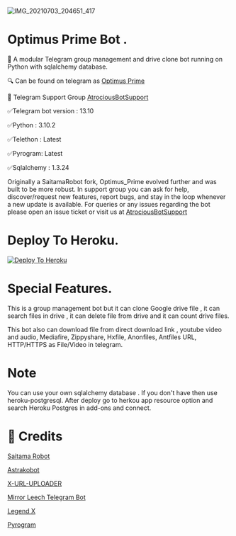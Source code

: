 ![IMG_20210703_204651_417](https://telegra.ph/file/b9b8713a3376bea56e6b6.jpg)


#  Optimus Prime Bot .

🤖 A modular Telegram group management and drive clone bot running on Python with sqlalchemy database.

🔍 Can be found on telegram as [Optimus Prime](https://t.me/Optimus_Prime_Pro_Bot)

📶 Telegram Support Group [AtrociousBotSupport](https://t.me/AtrociousBotSupport)

✅Telegram bot version : 13.10

✅Python : 3.10.2

✅Telethon : Latest

✅Pyrogram: Latest
 
✅Sqlalchemy : 1.3.24

Originally a SaitamaRobot fork, Optimus_Prime evolved further and was built to be more robust. 
In support group you can ask for help, discover/request new features, report bugs, and stay in the loop whenever a new update is available. 
For queries or any issues regarding the bot please open an issue ticket or visit us at [AtrociousBotSupport](https://t.me/AtrociousBotSupport)

# Deploy To Heroku.
[![Deploy To Heroku](https://www.herokucdn.com/deploy/button.svg)](https://heroku.com/deploy?template=https://github.com/Al-Noman-Pro/Optimus_Prime)


# Special Features. 
This is a group management bot but it can clone Google drive file , it can search files in drive , it can delete file from drive and it can count drive files.

This bot also can download file from direct download link , youtube video and audio, Mediafire, Zippyshare, Hxfile, Anonfiles, Antfiles URL, HTTP/HTTPS as File/Video in telegram.

# Note 
You can use your own sqlalchemy database . If you don't have then use heroku-postgresql. After deploy go to herkou app resource option and search Heroku Postgres in add-ons and connect.

# 🔰 Credits 

[Saitama Robot](https://github.com/AnimeKaizoku/SaitamaRobot)

[Astrakobot](https://github.com/Astrako/AstrakoBot)

[X-URL-UPLOADER](https://github.com/X-Gorn/X-URL-Uploader)

[Mirror Leech Telegram Bot](https://github.com/anasty17/mirror-leech-telegram-bot)

[Legend X](https://github.com/LEGENDXOP)

[Pyrogram](https://github.com/pyrogram/pyrogram)

